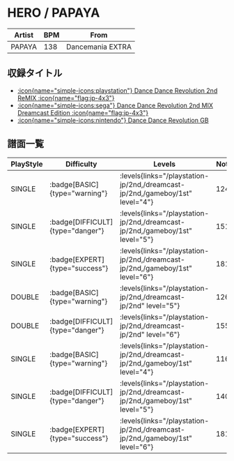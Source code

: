 # HERO / PAPAYA

|Artist|BPM|From|
|------|---|----|
|PAPAYA|138|Dancemania EXTRA|

## 収録タイトル

- [:icon{name="simple-icons:playstation"} Dance Dance Revolution 2nd ReMIX :icon{name="flag:jp-4x3"}](/playstation-jp/2nd)
- [:icon{name="simple-icons:sega"} Dance Dance Revolution 2nd MIX Dreamcast Edition :icon{name="flag:jp-4x3"}](/dreamcast-jp/2nd)
- [:icon{name="simple-icons:nintendo"} Dance Dance Revolution GB](/gameboy/1st)

## 譜面一覧

|PlayStyle|Difficulty|Levels|Notes|Movie|
|---------|----------|------|-----|-----|
|SINGLE| :badge[BASIC]{type="warning"}| :levels{links="/playstation-jp/2nd,/dreamcast-jp/2nd,/gameboy/1st" level="4"}|124/0||
|SINGLE| :badge[DIFFICULT]{type="danger"}| :levels{links="/playstation-jp/2nd,/dreamcast-jp/2nd,/gameboy/1st" level="5"}|151/0||
|SINGLE| :badge[EXPERT]{type="success"}| :levels{links="/playstation-jp/2nd,/dreamcast-jp/2nd,/gameboy/1st" level="6"}|181/0||
|DOUBLE| :badge[BASIC]{type="warning"}| :levels{links="/playstation-jp/2nd,/dreamcast-jp/2nd" level="5"}|126/0||
|DOUBLE| :badge[DIFFICULT]{type="danger"}| :levels{links="/playstation-jp/2nd,/dreamcast-jp/2nd" level="6"}|155/0||
|SINGLE| :badge[BASIC]{type="warning"}| :levels{links="/playstation-jp/2nd,/dreamcast-jp/2nd,/gameboy/1st" level="4"}|116/0||
|SINGLE| :badge[DIFFICULT]{type="danger"}| :levels{links="/playstation-jp/2nd,/dreamcast-jp/2nd,/gameboy/1st" level="5"}|140/0||
|SINGLE| :badge[EXPERT]{type="success"}| :levels{links="/playstation-jp/2nd,/dreamcast-jp/2nd,/gameboy/1st" level="6"}|181/0||
